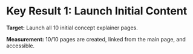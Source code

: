 # Key Result 1: Launch Initial Content

**Target:** Launch all 10 initial concept explainer pages.

**Measurement:** 10/10 pages are created, linked from the main page, and accessible.
